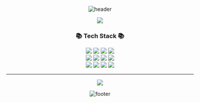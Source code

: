 <div align=center>


![header](https://capsule-render.vercel.app/api?type=shark&color=gradient)

![](./치킨.gif)


  <h3>📚 Tech Stack 📚</h3>


  <img src="https://img.shields.io/badge/Java-007396?style=flat&logo=Conda-Forge&logoColor=white" />
  <img src="https://img.shields.io/badge/Spring-6DB33F?style=flat&logo=Spring&logoColor=white" />
  <img src="https://img.shields.io/badge/Spring Boot-6db33f?style=flat&logo=Spring Boot&logoColor=white" />
  <img src="https://img.shields.io/badge/Spring Security-6db33f?style=flat&logo=Spring Security&logoColor=white" />
  <br>
  <img src="https://img.shields.io/badge/Oracle%20SQL-F80000?style=flat&logo=Oracle&logoColor=white" />
  <img src="https://img.shields.io/badge/MySQL-4479A1?style=flat&logo=MySQL&logoColor=white" />
  <img src="https://img.shields.io/badge/MariaDB-003545?style=flat&logo=MariaDB&logoColor=white" />
  <img src="https://img.shields.io/badge/Linux-FCC624?style=flat&logo=Linux&logoColor=white" />

   <br>

  <img src="https://img.shields.io/badge/HTML5-E34F26?style=flat&logo=HTML5&logoColor=white" />
  <img src="https://img.shields.io/badge/CSS3-1572B6?style=flat&logo=CSS3&logoColor=white" />
  <img src="https://img.shields.io/badge/JavaScript-f7df1e?style=flat&logo=JavaScript&logoColor=white" />
  <img src="https://img.shields.io/badge/jQuery-0769AD?style=flat&logo=jQuery&logoColor=white" />
 
<hr>    


![](./chaewon-antifragile.gif)

![footer](https://capsule-render.vercel.app/api?type=shark&color=gradient&section=footer)
  
  
  </div>
